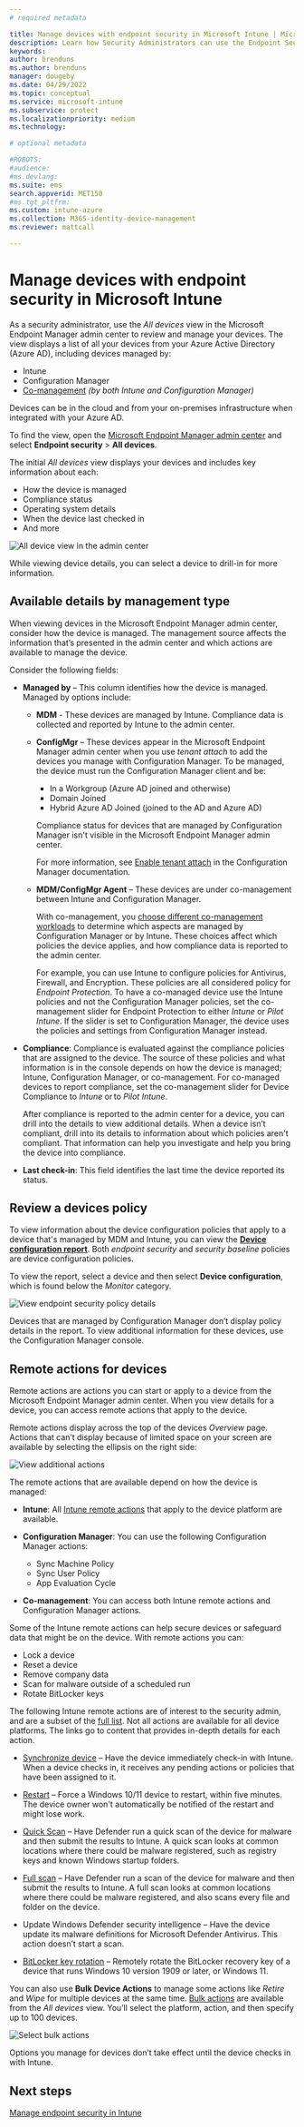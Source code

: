 ```yaml
---
# required metadata

title: Manage devices with endpoint security in Microsoft Intune | Microsoft Docs
description: Learn how Security Administrators can use the Endpoint Security node to view devices and manage them in Microsoft Endpoint Manager. 
keywords:
author: brenduns
ms.author: brenduns
manager: dougeby
ms.date: 04/29/2022
ms.topic: conceptual
ms.service: microsoft-intune
ms.subservice: protect
ms.localizationpriority: medium
ms.technology:

# optional metadata

#ROBOTS:
#audience:
#ms.devlang:
ms.suite: ems
search.appverid: MET150
#ms.tgt_pltfrm:
ms.custom: intune-azure
ms.collection: M365-identity-device-management
ms.reviewer: mattcall

---
```


# Manage devices with endpoint security in Microsoft Intune

As a security administrator, use the *All devices* view in the Microsoft Endpoint Manager admin center to review and manage your devices. The view displays a list of all your devices from your Azure Active Directory (Azure AD), including devices managed by:
- Intune
- Configuration Manager
- [Co-management](/configmgr/comanage/overview) *(by both Intune and Configuration Manager)*

Devices can be in the cloud and from your on-premises infrastructure when integrated with your Azure AD.

 To find the view, open the [Microsoft Endpoint Manager admin center](https://go.microsoft.com/fwlink/?linkid=2109431) and select **Endpoint security** > **All devices**.

The initial *All devices* view displays your devices and includes key information about each:

- How the device is managed
- Compliance status
- Operating system details
- When the device last checked in
- And more

![All device view in the admin center](./media/endpoint-security-manage-devices/all-device-view.png)

While viewing device details, you can select a device to drill-in for more information.

## Available details by management type

When viewing devices in the Microsoft Endpoint Manager admin center, consider how the device is managed. The management source affects the information that’s presented in the admin center and which actions are available to manage the device.

Consider the following fields:

- **Managed by** – This column identifies how the device is managed. Managed by options include:

  - **MDM**  - These devices are managed by Intune. Compliance data is collected and reported by Intune to the admin center.

  - **ConfigMgr** – These devices appear in the Microsoft Endpoint Manager admin center when you use *tenant attach* to add the devices you manage with Configuration Manager. To be managed, the device must run the Configuration Manager client and be:

    - In a Workgroup (Azure AD joined and otherwise)
    - Domain Joined
    - Hybrid Azure AD Joined (joined to the AD and Azure AD)

    Compliance status for devices that are managed by Configuration Manager isn't visible in the Microsoft Endpoint Manager admin center.

    For more information, see [Enable tenant attach](/configmgr/tenant-attach/device-sync-actions) in the Configuration Manager documentation.

  - **MDM/ConfigMgr Agent** – These devices are under co-management between Intune and Configuration Manager.

    With co-management, you [choose different co-management workloads](/configmgr/comanage/how-to-switch-workloads) to determine which aspects are managed by Configuration Manager or by Intune. These choices affect which policies the device applies, and how compliance data is reported to the admin center.

    For example, you can use Intune to configure policies for Antivirus, Firewall, and Encryption. These policies are all considered policy for *Endpoint Protection*. To have a co-managed device use the Intune policies and not the Configuration Manager policies, set the co-management slider for Endpoint Protection to either *Intune* or *Pilot Intune*. If the slider is set to Configuration Manager, the device uses the policies and settings from Configuration Manager instead.

- **Compliance**: Compliance is evaluated against the compliance policies that are assigned to the device. The source of these policies and what information is in the console depends on how the device is managed; Intune, Configuration Manager, or co-management. For co-managed devices to report compliance, set the co-management slider for Device Compliance to *Intune* or to *Pilot Intune*.  

  After compliance is reported to the admin center for a device, you can drill into the details to view additional details. When a device isn’t compliant, drill into its details to information about which policies aren't compliant. That information can help you investigate and help you bring the device into compliance.

- **Last check-in**: This field identifies the last time the device  reported its status.

## Review a devices policy

To view information about the device configuration policies that apply to a device that's managed by MDM and Intune, you can view the [**Device configuration report**](../fundamentals/reports.md#device-configuration-report-operational). Both *endpoint security* and *security baseline* policies are device configuration policies.

To view the report, select a device and then select **Device configuration**, which is found below the *Monitor* category.
  
![View endpoint security policy details](./media/endpoint-security-manage-devices/view-policy-details.png)

Devices that are managed by Configuration Manager don’t display policy details in the report. To view additional information for these devices, use the Configuration Manager console.
## Remote actions for devices

Remote actions are actions you can start or apply to a device from the Microsoft Endpoint Manager admin center. When you view details for a device, you can access remote actions that apply to the device.

Remote actions display across the top of the devices *Overview* page. Actions that can’t display because of limited space on your screen are available by selecting the ellipsis on the right side:

![View additional actions](./media/endpoint-security-manage-devices/view-additional-actions.png)

The remote actions that are available depend on how the device is managed:

- **Intune**: All [Intune remote actions](../remote-actions/device-management.md) that apply to the device platform are available.  
- **Configuration Manager**: You can use the following Configuration Manager actions:

  - Sync Machine Policy
  - Sync User Policy
  - App Evaluation Cycle

- **Co-management**: You can access both Intune remote actions and Configuration Manager actions.

Some of the Intune remote actions can help secure devices or safeguard data that might be on the device. With remote actions you can:

- Lock a device
- Reset a device
- Remove company data
- Scan for malware outside of a scheduled run
- Rotate BitLocker keys

The following Intune remote actions are of interest to the security admin, and are a subset of the [full list](../remote-actions/device-inventory.md#view-the-device-details). Not all actions are available for all device platforms. The links go to content that provides in-depth details for each action.

- [Synchronize device](../remote-actions/device-sync.md) – Have the device immediately check-in with Intune. When a device checks in, it receives any pending actions or policies that have been assigned to it.  

- [Restart](../remote-actions/device-restart.md) – Force a Windows 10/11 device to restart, within five minutes. The device owner won't automatically be notified of the restart and might lose work.

- [Quick Scan](../configuration/device-restrictions-windows-10.md) – Have Defender run a quick scan of the device for malware and then submit the results to Intune. A quick scan looks at common locations where there could be malware registered, such as registry keys and known Windows startup folders.

- [Full scan](../configuration/device-restrictions-windows-10.md) – Have Defender run a scan of the device for malware and then submit the results to Intune. A full scan looks at common locations where there could be malware registered, and also scans every file and folder on the device.

- Update Windows Defender security intelligence – Have the device update its malware definitions for Microsoft Defender Antivirus. This action doesn’t start a scan.

- [BitLocker key rotation](../protect/encrypt-devices.md#to-rotate-the-bitlocker-recovery-key) – Remotely rotate the BitLocker recovery key of a device that runs Windows 10 version 1909 or later, or Windows 11.

You can also use **Bulk Device Actions** to manage some actions like *Retire* and *Wipe* for multiple devices at the same time. [Bulk actions](../remote-actions/bulk-device-actions.md) are available from the *All devices* view. You’ll select the platform, action, and then specify up to 100 devices.

![Select bulk actions](./media/endpoint-security-manage-devices/select-bulk-actions.png)

Options you manage for devices don’t take effect until the device checks in with Intune.

## Next steps

[Manage endpoint security in Intune](../protect/endpoint-security.md)